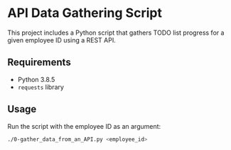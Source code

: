 # API Data Gathering Script

This project includes a Python script that gathers TODO list progress for a given employee ID using a REST API.

## Requirements

- Python 3.8.5
- `requests` library

## Usage

Run the script with the employee ID as an argument:

```sh
./0-gather_data_from_an_API.py <employee_id>
